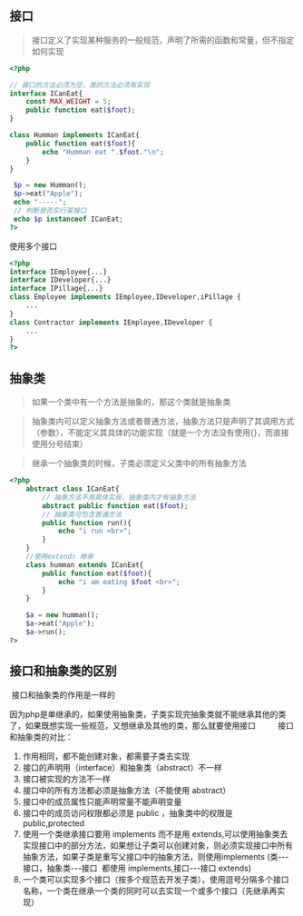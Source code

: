 ## 接口

> 接口定义了实现某种服务的一般规范，声明了所需的函数和常量，但不指定如何实现

```php
<?php

// 接口的方法必须为空，类的方法必须有实现
interface ICanEat{
    const MAX_WEIGHT = 5;
    public function eat($foot);
}

class Humman implements ICanEat{
    public function eat($foot){
        echo "Humman eat ".$foot."\n";
    }
}

 $p = new Humman();
 $p->eat("Apple");
 echo "-----";
 // 判断是否实行某接口
 echo $p instanceof ICanEat;
?>
```
使用多个接口
```php
<?php
interface IEmployee{...}
interface IDeveloper{...}
interface IPillage{...}
class Employee implements IEmployee,IDeveloper,iPillage {
	...
}
class Contractor implements IEmployee,IDeveloper {
	...
}
?>
```

## 抽象类

> 如果一个类中有一个方法是抽象的，那这个类就是抽象类

> 抽象类内可以定义抽象方法或者普通方法，抽象方法只是声明了其调用方式（参数），不能定义其具体的功能实现（就是一个方法没有使用{}，而直接使用分号结束）

> 继承一个抽象类的时候，子类必须定义父类中的所有抽象方法

```php
<?php
    abstract class ICanEat{
        // 抽象方法不用具体实现，抽象类内才有抽象方法
        abstract public function eat($foot);
        // 抽象类可包含普通方法
        public function run(){
            echo "i run <br>";
        }
    }
    //使用extends 继承
    class humman extends ICanEat{
        public function eat($foot){
            echo "i am eating $foot <br>";
        }
    }

    $a = new humman();
    $a->eat("Apple");
    $a->run();
?>
```

## 接口和抽象类的区别

 接口和抽象类的作用是一样的

因为php是单继承的，如果使用抽象类，子类实现完抽象类就不能继承其他的类了，如果既想实现一些规范，又想继承及其他的类，那么就要使用接口
        
接口和抽象类的对比：
1. 作用相同，都不能创建对象，都需要子类去实现
2. 接口的声明用（interface）和抽象类（abstract）不一样
3. 接口被实现的方法不一样
4. 接口中的所有方法都必须是抽象方法（不能使用 abstract）
5. 接口中的成员属性只能声明常量不能声明变量
6. 接口中的成员访问权限都必须是 public ，抽象类中的权限是 public,protected
7. 使用一个类继承接口要用 implements 而不是用 extends,可以使用抽象类去实现接口中的部分方法，如果想让子类可以创建对象，则必须实现接口中所有抽象方法，如果子类是重写父接口中的抽象方法，则使用implements (类---接口，抽象类---接口  都使用 implements,接口---接口 extends)
8. 一个类可以实现多个接口（按多个规范去开发子类），使用逗号分隔多个接口名称，一个类在继承一个类的同时可以去实现一个或多个接口（先继承再实现）
